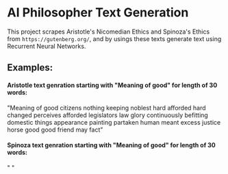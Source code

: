 # AI Philosopher Text Generation

This project scrapes Aristotle's Nicomedian Ethics and Spinoza's Ethics from `https://gutenberg.org/`, and by usings these texts generate text using Recurrent Neural Networks.

## Examples:

#### Aristotle text genration starting with "Meaning of good" for length of 30 words:
"Meaning of good citizens nothing keeping noblest hard afforded hard changed perceives afforded legislators law glory continuously befitting domestic things appearance painting partaken human meant excess justice horse good good friend may fact"

#### Spinoza text genration starting with "Meaning of good" for length of 30 words:
"
"

